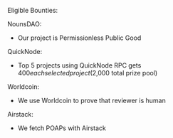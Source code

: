Eligible Bounties:

NounsDAO:
- Our project is Permissionless Public Good

QuickNode:
- Top 5 projects using QuickNode RPC gets $400 each selected project ($2,000 total prize pool)

Worldcoin:
- We use Worldcoin to prove that reviewer is human

Airstack:
- We fetch POAPs with Airstack